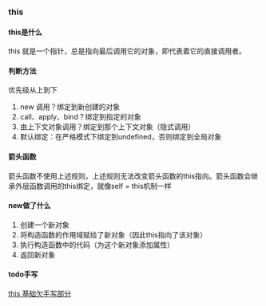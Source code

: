 ### this

#### this是什么
this 就是一个指针，总是指向最后调用它的对象，即代表着它的直接调用者。

#### 判断方法
优先级从上到下

1. new 调用？绑定到新创建的对象
2. call、apply、bind？绑定到指定的对象
3. 由上下文对象调用？绑定到那个上下文对象（隐式调用）
4. 默认绑定：在严格模式下绑定到undefined，否则绑定到全局对象

#### 箭头函数
箭头函数不使用上述规则，上述规则无法改变箭头函数的this指向。箭头函数会继承外层函数调用的this绑定，就像self = this机制一样

#### new做了什么
1. 创建一个新对象
2. 将构造函数的作用域赋给了新对象（因此this指向了该对象）
3. 执行构造函数中的代码（为这个新对象添加属性）
4. 返回新对象

#### todo手写
[this 基础欠手写部分](https://juejin.cn/post/6869943642325254158)
